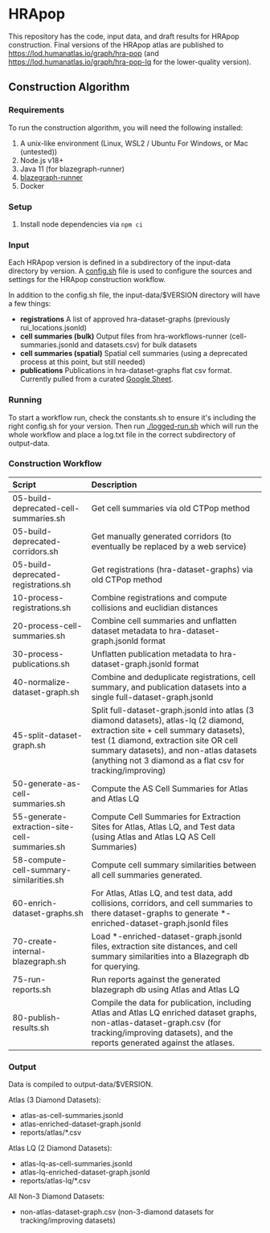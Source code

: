 # HRApop

This repository has the code, input data, and draft results for HRApop construction. Final versions of the HRApop atlas are published to <https://lod.humanatlas.io/graph/hra-pop> (and <https://lod.humanatlas.io/graph/hra-pop-lq> for the lower-quality version).

## Construction Algorithm

### Requirements

To run the construction algorithm, you will need the following installed:

1. A unix-like environment (Linux, WSL2 / Ubuntu For Windows, or Mac (untested))
2. Node.js v18+
3. Java 11 (for blazegraph-runner)
4. [blazegraph-runner](https://github.com/balhoff/blazegraph-runner/)
5. Docker

### Setup

1. Install node dependencies via `npm ci`

### Input

Each HRApop version is defined in a subdirectory of the input-data directory by version. A [config.sh](input-data/v0.3/config.sh) file is used to configure the sources and settings for the HRApop construction workflow.

In addition to the config.sh file, the input-data/$VERSION directory will have a few things:

- **registrations** A list of approved hra-dataset-graphs (previously rui_locations.jsonld)
- **cell summaries (bulk)** Output files from hra-workflows-runner (cell-summaries.jsonld and datasets.csv) for bulk datasets
- **cell summaries (spatial)** Spatial cell summaries (using a deprecated process at this point, but still needed)
- **publications** Publications in hra-dataset-graphs flat csv format. Currently pulled from a curated [Google Sheet](https://docs.google.com/spreadsheets/d/1MK9KMPAFRHN6aU_e1ghApcbABAdkLGRTiaSUkliLNnw/edit#gid=1240375199).

### Running

To start a workflow run, check the constants.sh to ensure it's including the right config.sh for your version. Then run [./logged-run.sh](./logged-run.sh) which will run the whole workflow and place a log.txt file in the correct subdirectory of output-data.

### Construction Workflow

| Script | Description |
| :-- | :-- |
| 05-build-deprecated-cell-summaries.sh | Get cell summaries via old CTPop method |
| 05-build-deprecated-corridors.sh | Get manually generated corridors (to eventually be replaced by a web service) |
| 05-build-deprecated-registrations.sh | Get registrations (hra-dataset-graphs) via old CTPop method |
| 10-process-registrations.sh | Combine registrations and compute collisions and euclidian distances |
| 20-process-cell-summaries.sh | Combine cell summaries and unflatten dataset metadata to hra-dataset-graph.jsonld format |
| 30-process-publications.sh | Unflatten publication metadata to hra-dataset-graph.jsonld format |
| 40-normalize-dataset-graph.sh | Combine and deduplicate registrations, cell summary, and publication datasets into a single full-dataset-graph.jsonld |
| 45-split-dataset-graph.sh | Split full-dataset-graph.jsonld into atlas (3 diamond datasets), atlas-lq (2 diamond, extraction site + cell summary datasets), test (1 diamond, extraction site OR cell summary datasets), and non-atlas datasets (anything not 3 diamond as a flat csv for tracking/improving) |
| 50-generate-as-cell-summaries.sh | Compute the AS Cell Summaries for Atlas and Atlas LQ |
| 55-generate-extraction-site-cell-summaries.sh | Compute Cell Summaries for Extraction Sites for Atlas, Atlas LQ, and Test data (using Atlas and Atlas LQ AS Cell Summaries) |
| 58-compute-cell-summary-similarities.sh | Compute cell summary similarities between all cell summaries generated. |
| 60-enrich-dataset-graphs.sh | For Atlas, Atlas LQ, and test data, add collisions, corridors, and cell summaries to there dataset-graphs to generate *-enriched-dataset-graph.jsonld files |
| 70-create-internal-blazegraph.sh | Load *-enriched-dataset-graph.jsonld files, extraction site distances, and cell summary similarities into a Blazegraph db for querying. |
| 75-run-reports.sh | Run reports against the generated blazegraph db using Atlas and Atlas LQ |
| 80-publish-results.sh | Compile the data for publication, including Atlas and Atlas LQ enriched dataset graphs, non-atlas-dataset-graph.csv (for tracking/improving datasets), and the reports generated against the atlases. |

### Output

Data is compiled to output-data/$VERSION.

Atlas (3 Diamond Datasets):

- atlas-as-cell-summaries.jsonld
- atlas-enriched-dataset-graph.jsonld
- reports/atlas/*.csv

Atlas LQ (2 Diamond Datasets):

- atlas-lq-as-cell-summaries.jsonld
- atlas-lq-enriched-dataset-graph.jsonld
- reports/atlas-lq/*.csv

All Non-3 Diamond Datasets:

- non-atlas-dataset-graph.csv (non-3-diamond datasets for tracking/improving datasets)

